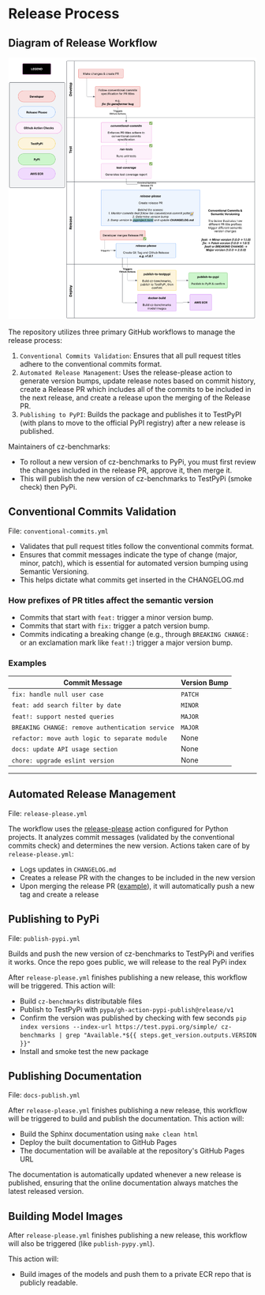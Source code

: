 # Release Process

## Diagram of Release Workflow  

![Release Workflow Diagram](./release_workflow.png)


The repository utilizes three primary GitHub workflows to manage the release process:

1. `Conventional Commits Validation`: Ensures that all pull request titles adhere to the conventional commits format.
2. `Automated Release Management`: Uses the release-please action to generate version bumps, update release notes based on commit history, create a Release PR which includes all of the commits to be included in the next release, and create a release upon the merging of the Release PR.
3. `Publishing to PyPI`: Builds the package and publishes it to TestPyPI (with plans to move to the official PyPI registry) after a new release is published.

Maintainers of cz-benchmarks:

- To rollout a new version of cz-benchmarks to PyPi, you must first review the changes included in the release PR, approve it, then merge it.
- This will publish the new version of cz-benchmarks to TestPyPi (smoke check) then PyPi.

## Conventional Commits Validation

File: `conventional-commits.yml`

- Validates that pull request titles follow the conventional commits format.
- Ensures that commit messages indicate the type of change (major, minor, patch), which is essential for automated version bumping using Semantic Versioning.
- This helps dictate what commits get inserted in the CHANGELOG.md

### How prefixes of PR titles affect the semantic version

- Commits that start with `feat:` trigger a minor version bump.
- Commits that start with `fix:` trigger a patch version bump.
- Commits indicating a breaking change (e.g., through `BREAKING CHANGE:` or an exclamation mark like `feat!:`) trigger a major version bump.

### Examples

|Commit Message|Version Bump|
|---|---|
|`fix: handle null user case`|`PATCH`|
|`feat: add search filter by date`|`MINOR`|
|`feat!: support nested queries`|`MAJOR`|
|`BREAKING CHANGE: remove authentication service`|`MAJOR`|
|`refactor: move auth logic to separate module`|None|
|`docs: update API usage section`|None|
|`chore: upgrade eslint version`|None|

---

## Automated Release Management


File: `release-please.yml`

The workflow uses the [release-please](https://github.com/googleapis/release-please-action) action configured for Python projects. It analyzes commit messages (validated by the conventional commits check) and determines the new version. Actions taken care of by `release-please.yml`:

- Logs updates in `CHANGELOG.md`
- Creates a release PR with the changes to be included in the new version
- Upon merging the release PR ([example](https://github.com/chanzuckerberg/cz-benchmarks/pull/79)), it will automatically push a new tag and create a release

## Publishing to PyPi

File: `publish-pypi.yml`

Builds and push the new version of cz-benchmarks to TestPyPi and verifies it works. Once the repo goes public, we will release to the real PyPi index

After `release-please.yml` finishes publishing a new release, this workflow will be triggered. This action will:

- Build `cz-benchmarks` distributable files
- Publish to TestPyPi with `pypa/gh-action-pypi-publish@release/v1`
- Confirm the version was published by checking with few seconds `pip index versions --index-url https://test.pypi.org/simple/ cz-benchmarks | grep "Available.*${{ steps.get_version.outputs.VERSION }}"`
- Install and smoke test the new package

## Publishing Documentation

File: `docs-publish.yml`

After `release-please.yml` finishes publishing a new release, this workflow will be triggered to build and publish the documentation. This action will:

- Build the Sphinx documentation using `make clean html`
- Deploy the built documentation to GitHub Pages
- The documentation will be available at the repository's GitHub Pages URL

The documentation is automatically updated whenever a new release is published, ensuring that the online documentation always matches the latest released version.

## Building Model Images

After `release-please.yml` finishes publishing a new release, this workflow will also be triggered (like `publish-pypy.yml`).

This action will:

- Build images of the models and push them to a private ECR repo that is publicly readable.